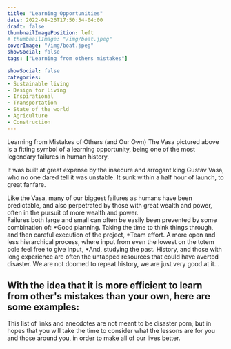 ```yaml
---
title: "Learning Opportunities"
date: 2022-08-26T17:50:54-04:00
draft: false
thumbnailImagePosition: left
# thumbnailImage: "/img/boat.jpeg"
coverImage: "/img/boat.jpeg"
showSocial: false
tags: ["Learning from others mistakes"]

showSocial: false
categories:
- Sustainable living
- Design for Living
- Inspirational
- Transportation
- State of the world
- Agriculture
- Construction
---
```


Learning from Mistakes of Others (and Our Own)
The Vasa pictured above is a fitting symbol of a learning opportunity, being one of the most legendary failures in human history.
<!--more-->


It was built at great expense by the insecure and arrogant king Gustav Vasa, who no one dared tell it was unstable.  It sunk within a half hour of launch, to great fanfare.  

Like the Vasa, many of our biggest failures as humans have been predictable, and also perpetrated by those with great wealth and power, often in the pursuit of more wealth and power.  
Failures both large and small can often be easily been prevented by some combination of:
*Good planning. Taking the time to think things through, and then careful execution of the project,
*Team effort. A more open and less hierarchical process, where input from even the lowest on the totem pole feel free to give input,
*And, studying the past.  History, and those with long experience are often the untapped resources that could have averted disaster. 
We are not doomed to repeat history, we are just very good at it...

## With the idea that it is more efficient to learn from other's mistakes than your own, here are some examples:

This list of links and anecdotes are not meant to be disaster porn, but in hopes that you will take the time to consider what the lessons are for you and those around you, in order to make all of our lives better.

